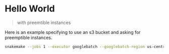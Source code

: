 # Hello World

> with preemtible instances

Here is an example specifying to use an s3 bucket and asking for preemptible instances.

```bash
snakemake --jobs 1 --executor googlebatch --googlebatch-region us-central1 --googlebatch-project llnl-flux --default-storage-provider s3 --default-storage-prefix s3://snakemake-testing-llnl --googlebatch-preemption-default 2
```